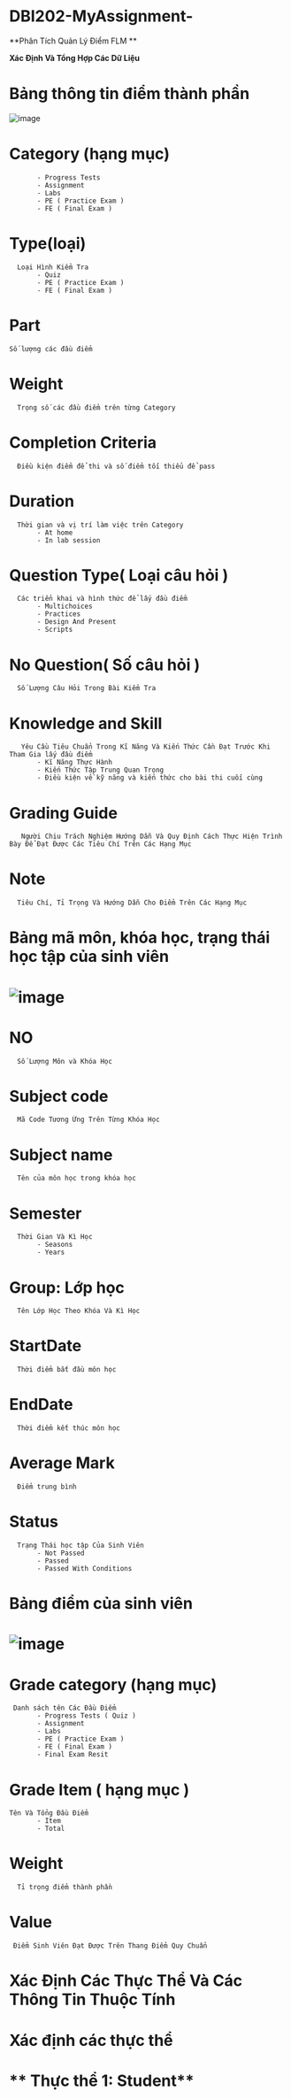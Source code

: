 # DBI202-MyAssignment-
**Phân Tích Quản Lý Điểm FLM **

**Xác Định Và Tổng Hợp Các Dữ Liệu**

# **Bảng thông tin điểm thành phần**

![image](https://user-images.githubusercontent.com/107615845/178150150-51586184-ea05-487d-9d04-e4d42b870454.png)

# **Category (hạng mục)**

           - Progress Tests 
           - Assignment
           - Labs
           - PE ( Practice Exam )
           - FE ( Final Exam )
# **Type(loại)**

      Loại Hình Kiểm Tra
           - Quiz 
           - PE ( Practice Exam )
           - FE ( Final Exam )
# **Part**

    Số lượng các đầu điểm 
# **Weight**

      Trọng số các đầu điểm trên từng Category
# **Completion Criteria**

      Điều kiện điểm để thi và số điểm tối thiểu để pass 
# **Duration**

      Thời gian và vị trí làm việc trên Category
           - At home 
           - In lab session
# **Question Type( Loại câu hỏi )**

      Các triển khai và hình thức để lấy đầu điểm
           - Multichoices
           - Practices 
           - Design And Present
           - Scripts
# **No Question( Số câu hỏi )**

      Số Lượng Câu Hỏi Trong Bài Kiểm Tra 
# **Knowledge and Skill**

       Yêu Cầu Tiêu Chuẩn Trong Kĩ Năng Và Kiến Thức Cần Đạt Trước Khi Tham Gia lấy đầu điểm
           - Kĩ Năng Thực Hành
           - Kiến Thức Tập Trung Quan Trọng
           - Điều kiện về kỹ năng và kiến thức cho bài thi cuối cùng
# **Grading Guide**

       Người Chịu Trách Nghiệm Hướng Dẫn Và Quy Định Cách Thực Hiện Trình Bày Để Đạt Được Các Tiêu Chí Trên Các Hạng Mục
# **Note**

      Tiêu Chí, Tỉ Trọng Và Hướng Dẫn Cho Điểm Trên Các Hạng Mục


# **Bảng mã môn, khóa học, trạng thái học tập của sinh viên**


# ![image](https://user-images.githubusercontent.com/107615845/178151711-988a0a9b-cae1-41dd-9aed-fc45bbcfaf5f.png)

# **NO**

      Số Lượng Môn và Khóa Học
# **Subject code**

      Mã Code Tương Ứng Trên Từng Khóa Học
# **Subject name**

      Tên của môn học trong khóa học
# **Semester**

      Thời Gian Và Kì Học
           - Seasons 
           - Years
# **Group: Lớp học**

      Tên Lớp Học Theo Khóa Và Kì Học
# **StartDate**

      Thời điểm bắt đầu môn học
# **EndDate**

      Thời điểm kết thúc môn học
# **Average Mark**

      Điểm trung bình
# **Status**

      Trạng Thái học tập Của Sinh Viên
           - Not Passed 
           - Passed 
           - Passed With Conditions

# **Bảng điểm của sinh viên**

# ![image](https://user-images.githubusercontent.com/107615845/178153284-d266aebf-0ecf-459e-b118-afb820745995.png)

# **Grade category (hạng mục)**

     Danh sách tên Các Đầu Điểm
           - Progress Tests ( Quiz )
           - Assignment 
           - Labs
           - PE ( Practice Exam )
           - FE ( Final Exam )
           - Final Exam Resit
# **Grade Item ( hạng mục )**

    Tên Và Tổng Đầu Điểm 
           - Item
           - Total 
# **Weight**

      Tỉ trọng điểm thành phần
# **Value**

     Điểm Sinh Viên Đạt Được Trên Thang Điểm Quy Chuẩn
     
  
# **Xác Định Các Thực Thể Và Các Thông Tin Thuộc Tính**

# **Xác định các thực thể**

# ** Thực thể 1: Student**

           
